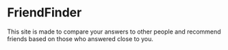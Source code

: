 # FriendFinder
This site is made to compare your answers to other people and recommend friends based on those who answered close to you.